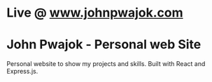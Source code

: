 # Live @ www.johnpwajok.com

# John Pwajok - Personal web Site

Personal website to show my projects and skills. Built with React and Express.js.
